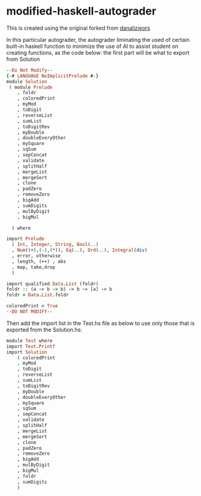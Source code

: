 # modified-haskell-autograder
This is created using the original forked from [danalizieors](https://github.com/danalizieors/haskell-autograder)

In this particular autograder, the autograder liminating the used of certain built-in haskell function to minimize the use of AI to assist student on creating functions, as the code below: the first part will be what to export from Solution

```prolog
--Do Not Modify--
{-# LANGUAGE NoImplicitPrelude #-}
module Solution
 ( module Prelude
    , foldr
    , coloredPrint
    , myMod
    , toDigit
    , reverseList
    , sumList
    , toDigitRev
    , myDouble
    , doubleEveryOther
    , mySquare
    , sqSum
    , sepConcat
    , validate
    , splitHalf
    , mergeList
    , mergeSort
    , clone
    , padZero
    , removeZero
    , bigAdd
    , sumDigits
    , mulByDigit
    , bigMul

  ) where

import Prelude
  ( Int, Integer, String, Bool(..)
  , Num((+),(-),(*)), Eq(..), Ord(..), Integral(div)
  , error, otherwise
  , length, (++) , abs
  , map, take,drop
  )

import qualified Data.List (foldr)
foldr :: (a -> b -> b) -> b -> [a] -> b
foldr = Data.List.foldr

coloredPrint = True
--DO NOT MODIFY--
``` 

Then add the import list in the Test.hs file as below to use only those that is exported from the Solution.hs:
```prolog
module Test where
import Text.Printf
import Solution
    ( coloredPrint
    , myMod
    , toDigit
    , reverseList
    , sumList
    , toDigitRev
    , myDouble
    , doubleEveryOther
    , mySquare
    , sqSum
    , sepConcat
    , validate
    , splitHalf
    , mergeList
    , mergeSort
    , clone
    , padZero
    , removeZero
    , bigAdd
    , mulByDigit
    , bigMul
    , foldr
    , sumDigits
    )
```
